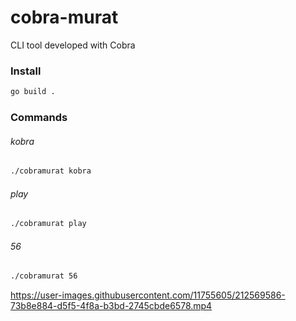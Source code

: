 # cobra-murat
CLI tool developed with Cobra


### Install 

```sh
go build . 
```

### Commands

###### kobra

```sh
./cobramurat kobra
```
###### play



```sh
./cobramurat play
```

###### 56

```sh
./cobramurat 56
```

https://user-images.githubusercontent.com/11755605/212569586-73b8e884-d5f5-4f8a-b3bd-2745cbde6578.mp4









